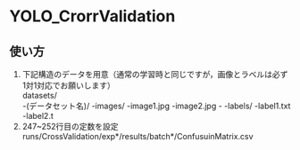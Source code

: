 # YOLO_CrorrValidation

## 使い方
1. 下記構造のデータを用意（通常の学習時と同じですが，画像とラベルは必ず1対1対応でお願いします）
   <br/>datasets/
   <br/>   -(データセット名)/
       -images/
         -image1.jpg
         -image2.jpg
         -
       -labels/
         -label1.txt
         -label2.t
3. 247~252行目の定数を設定
runs/CrossValidation/exp*/results/batch*/ConfusuinMatrix.csv
